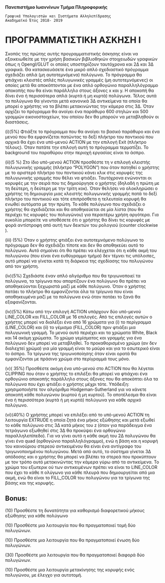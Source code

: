 **Πανεπιστήμιο Ιωαννίνων
Τμήμα Πληροφορικής**
```
Γραφικά Υπολογιστών και Συστήματα Αλληλεπίδρασης
Ακαδημαϊκό Έτος 2018- 2019
```

# ΠΡΟΓΡΑΜΜΑΤΙΣΤΙΚΗ ΑΣΚΗΣΗ Ι

Σκοπός της πρώτης αυτής προγραμματιστικής άσκησης είναι να εξοικειωθείτε με την χρήση
βασικών βιβλιοθηκών στοιχειωδών γραφικών όπως η Opengl/GLUT οι οποίες
υποστηρίζουν ταυτόχρονα και 2Δ και 3Δ γραφικά. Θα κατασκευάσετε ένα μικρό απλό σχεδιαστικό
πρόγραμμα σχεδιάζει απλά (μη αυτοτεμνόμενα) πολύγωνα. Το πρόγραμμα θα φτιάχνει κλειστές απλές
πολυγωνικές γραμμές (μη αυτοτεμνόμενες) οι οποίες μετά θα αποκόπτονται με ένα απλό ορθογώνιο
παραλληλόγραμμο αποκοπής που θα είναι παράλληλο στους άξονες x και y. Η αποκοπή θα δίνει ένα ή
περισσότερα απλά (κυρτά ή μη κυρτά) πολύγωνα. Τέλος αυτά τα πολύγωνα θα γίνονται μετά κανονικά
3Δ αντικείμενα τα οποία θα μπορεί ο χρήστης να τα βλέπει μετακινώντας την κάμερα στις 3Δ. Όταν
αρχίζει το πρόγραμμα θα ανοίγει ένα παράθυρο 600 στηλών και 500 γραμμών εικονοστοιχείων, του
οποίου δεν θα μπορούν να μεταβληθούν οι διαστάσεις.

(i)(5%) Φτιάξτε το πρόγραμμα που θα ανοίγει το βασικό παράθυρο και ένα μενού που θα εμφανίζεται
πατώντας το δεξί πλήκτρο του ποντικιού που αρχικά θα έχει ένα υπό-μενού ACTION με την επιλογή
Exit (πλήκτρο τέλους). Όταν πατάτε την επιλογή αυτή το πρόγραμμα τερματίζει. Το background του
παραθύρου στην περιοχή εργασίας είναι το άσπρο.

(ii)(5 %) Στο ίδιο υπό-μενού ACTION προσθέστε τη ν επιλογή κλειστής πολυγωνικής γραμμής
(πλήκτρο “POLYGON”) που όταν πατηθεί ο χρήστης με το αριστερό πλήκτρο του ποντικιού κάνει
κλικ στις κορυφές της πολυγωνικής γραμμής που θέλει να φτιάξει. Ταυτόχρονα ενώνονται οι κορυφές
με την σειρά που τις δημιούργησε ο χρήστης (δηλαδή η πρώτη με τη δεύτερη, η δεύτερη με την τρίτη
κοκ). Όταν θελήσει να ολοκληρώσει ο χρήστης τη δημιουργία μιας κλειστής πολυγωνικής γραμμής
πατά το δεξί πλήκτρο του ποντικιού και τότε επιπρόσθετα η τελευταία κορυφή θα ενωθεί αυτόματα με
την πρώτη. Το κάθε πολύγωνο που σχεδιάζει ο χρήστης θα σχεδιάζεται και θα αποθηκεύεται σε μία
λίστα (που θα περιέχει τις κορυφές του πολυγώνου) για περαιτέρω χρήση αργότερα. Για ευκολία
μπορείτε να υποθέσετε ότι ο χρήστης θα δίνει τις κορυφές με φορά αντίστροφη από αυτή των δεικτών
του ρολογιού (counter clockwise ).

(iii) (5%) Όταν ο χρήστης φτιάξει ένα αυτοτεμνόμενο πολύγωνο το πρόγραμμα δεν θα σχεδιάζει τίποτε
και δεν θα αποθηκεύει αυτό το πολύγωνο. Αυτό σημαίνει ότι θα πρέπει να ελέγχεται ότι η κάθε ακμή
του πολυγώνου (που είναι ένα ευθύγραμμο τμήμα) δεν τέμνει τις υπόλοιπες, αυτό μπορεί να γίνεται
κατά τη διάρκεια της σχεδίασης του πολυγώνου από τον χρήστη.

(iv)(5%) Σχεδιάστε έναν απλό αλγόριθμο που θα τριγωνοποιεί τα πολύγωνα, τα τρίγωνα που
απαρτίζουν ένα πολύγωνο θα πρέπει να αποθηκεύονται ξεχωριστά μαζί με κάθε πολύγωνο. Όταν ο
χρήστης πατάει το πλήκτρο <T> θα εμφανίζονται όλα τα τρίγωνα που είναι αποθηκευμένα μαζί με τα
πολύγωνα ενώ όταν πατάει το <T> ξανά θα εξαφανίζονται.

(iv)(5%) Κάτω από την επιλογή ACTION υπάρχουν δύο υπό-μενού LINE_COLOR και FILL_COLOR
με 16 επιλογές. Από τις επιλογές αυτών ο χρήστης μπορεί να διαλέξει ένα από 16 χρώματα για (i) το
περίγραμμα (LINE_COLOR) και (ii) το γέμισμα (FILL_COLOR) πριν φτιάξει μια πολυγωνική
γραμμή. Το μενού αυτό περιέχει και τα χρώματα White, Black και 14 ακόμη χρώματα. Το χρώμα
γεμίσματος και γραμμής για ένα πολύγωνο δεν μπορεί να μεταβληθεί. Το προκαθορισμένο χρώμα (αν
δεν διαλεχτεί χρώμα) για μία γραμμή είναι το μαύρο και για το εσωτερικό είναι το άσπρο. Τα τρίγωνα
της τριγωνοποίησης όταν είναι ορατά θα εμφανίζονται με πράσινο χρώμα στο περίγραμμά τους μόνο.

(v)( 35%) Προσθέστε ακόμη ένα υπό-μενού στο ACTION που θα λέγεται CLIPPING που όταν ο
χρήστης το επιλέξει θα μπορεί να φτιάχνει ένα ορθογώνιο αποκοπής παράλληλο στους άξονες που θα
αποκόπτει όλα τα πολύγωνα που έχει φτιάξει ο χρήστης μέχρι τότε.
Υπόδειξη: χρησιμοποιήστε τον αλγόριθμο Hodgeman-Sutherland για να κάνετε αποκοπή κάθε
πολυγώνου (κυρτού ή μη κυρτού). Το αποτέλεσμα θα είναι ένα ή περισσότερα (κυρτά ή μη κυρτά)
πολύγωνα για κάθε αρχικό πολύγωνο.

(vi)(40%) Ο χρήστης μπορεί να επιλέξει από το υπό-μενού ACTION τη λειτουργία EXTRUDE η οποία
ζητά ένα μήκος εξώθησης και μετά εξωθεί το κάθε πολύγωνο στις 3Δ κατά μήκος του z (όταν για
παράδειγμα ένα τετράγωνο εξωθηθεί στις 3Δ θα προκύψει ένα ορθογώνιο παραλληλεπίπεδο). Για να
γίνει αυτό η κάθε ακμή του 2Δ πολυγώνου θα γίνει ένα quad (ορθογώνιο παραλληλόγραμμο), ενώ η
βάση και η κορυφή του καινούριου στερεού αντικειμένου θα είναι ένα αντίγραφο του τριγωνοποιημένου
πολυγώνου. Μετά από αυτό, το σύστημα γίνεται 3Δ απόδοσης και ο χρήστης θα μπορεί να βλέπει τα
στερεά που προκύπτουν με τον τρόπο αυτό μετακινώντας την κάμερα γύρω από τα αντικείμενα. Το
χρώμα του εξωτερικ ού των αντικειμένων πρέπει να είναι το LINE_COLOR που έχει το κάθε π ολύγωνο
για κάθε πλευρά που δημιουργείται από μια ακμή, ενώ θα είναι το FILL_COLOR του πολυγώνου για
τα τρίγωνα της βάσης και της κορυφής.

## Bonus:

(10) Προσθέστε τη δυνατότητα για καθορισμό διαφορετικού μήκους εξώθησης για κάθε
πολύγωνο

(10) Προσθέστε μια λειτουργία που θα πραγματοποιεί τομή δύο πολυγώνων.

(10) Προσθέστε μια λειτουργία που θα πραγματοποιεί ένωση δύο πολυγώνων.

(30) Προσθέστε μια λειτουργία που θα πραγματοποιεί διαφορά δύο πολυγώνων.

(10) Προσθέστε μια λειτουργία μετακίνησης της κορυφής ενός πολυγώνου, με έλεγχο για
αυτοτομή.
